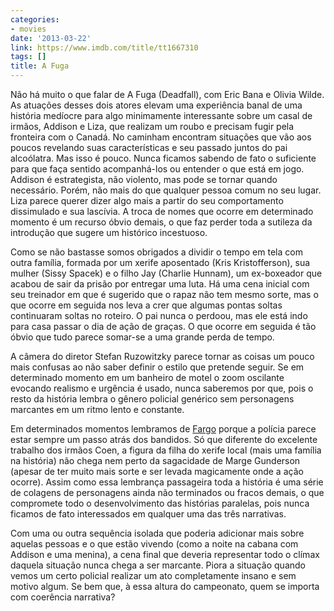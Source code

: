 ```yaml
---
categories:
- movies
date: '2013-03-22'
link: https://www.imdb.com/title/tt1667310
tags: []
title: A Fuga
---
```


Não há muito o que falar de A Fuga (Deadfall), com Eric Bana e Olivia Wilde. As atuações desses dois atores elevam uma experiência banal de uma história medíocre para algo minimamente interessante sobre um casal de irmãos, Addison e Liza, que realizam um roubo e precisam fugir pela fronteira com o Canadá. No caminham encontram situações que vão aos poucos revelando suas características e seu passado juntos do pai alcoólatra. Mas isso é pouco. Nunca ficamos sabendo de fato o suficiente para que faça sentido acompanhá-los ou entender o que está em jogo. Addison é estrategista, não violento, mas pode se tornar quando necessário. Porém, não mais do que qualquer pessoa comum no seu lugar. Liza parece querer dizer algo mais a partir do seu comportamento dissimulado e sua lascívia. A troca de nomes que ocorre em determinado momento é um recurso óbvio demais, o que faz perder toda a sutileza da introdução que sugere um histórico incestuoso.

Como se não bastasse somos obrigados a dividir o tempo em tela com outra família, formada por um xerife aposentado (Kris Kristofferson), sua mulher (Sissy Spacek) e o filho Jay (Charlie Hunnam), um ex-boxeador que acabou de sair da prisão por entregar uma luta. Há uma cena inicial com seu treinador em que é sugerido que o rapaz não tem mesmo sorte, mas o que ocorre em seguida nos leva a crer que algumas pontas soltas continuaram soltas no roteiro. O pai nunca o perdoou, mas ele está indo para casa passar o dia de ação de graças. O que ocorre em seguida é tão óbvio que tudo parece somar-se a uma grande perda de tempo.

A câmera do diretor Stefan Ruzowitzky parece tornar as coisas um pouco mais confusas ao não saber definir o estilo que pretende seguir. Se em determinado momento em um banheiro de motel o zoom oscilante evocando realismo e urgência é usado, nunca saberemos por que, pois o resto da história lembra o gênero policial genérico sem personagens marcantes em um ritmo lento e constante.

Em determinados momentos lembramos de [Fargo] porque a polícia parece estar sempre um passo atrás dos bandidos. Só que diferente do excelente trabalho dos irmãos Coen, a figura da filha do xerife local (mais uma família na história) não chega nem perto da sagacidade de Marge Gunderson (apesar de ter muito mais sorte e ser levada magicamente onde a ação ocorre). Assim como essa lembrança passageira toda a história é uma série de colagens de personagens ainda não terminados ou fracos demais, o que compromete todo o desenvolvimento das histórias paralelas, pois nunca ficamos de fato interessados em qualquer uma das três narrativas.

Com uma ou outra sequência isolada que poderia adicionar mais sobre aquelas pessoas e o que estão vivendo (como a noite na cabana com Addison e uma menina), a cena final que deveria representar todo o clímax daquela situação nunca chega a ser marcante. Piora a situação quando vemos um certo policial realizar um ato completamente insano e sem motivo algum. Se bem que, à essa altura do campeonato, quem se importa com coerência narrativa?

[Fargo]: /fargo